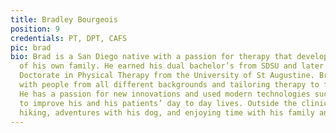 ```yaml
---
title: Bradley Bourgeois
position: 9
credentials: PT, DPT, CAFS
pic: brad
bio: Brad is a San Diego native with a passion for therapy that developed taking care
  of his own family. He earned his dual bachelor’s from SDSU and later earned his
  Doctorate in Physical Therapy from the University of St Augustine. Brad enjoys working
  with people from all different backgrounds and tailoring therapy to fit their needs.
  He has a passion for new innovations and used modern technologies such as 3D printing
  to improve his and his patients’ day to day lives. Outside the clinic he enjoys
  hiking, adventures with his dog, and enjoying time with his family and friends.
---
```

